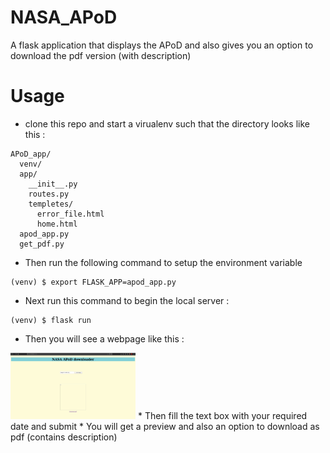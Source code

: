 # NASA_APoD
A flask application that displays the APoD and also gives you an option to download the pdf version (with description)

# Usage  
* clone this repo and start a virualenv such that the directory looks like this :
```
APoD_app/
  venv/
  app/
    __init__.py
    routes.py
    templetes/
      error_file.html
      home.html
  apod_app.py
  get_pdf.py

```
* Then run the following command to setup the environment variable
```
(venv) $ export FLASK_APP=apod_app.py
```
* Next run this command to begin the local server :
```
(venv) $ flask run
```
* Then you will see a webpage like this :
<img src="Screenshot.png" width="200">
* Then fill the text box with your required date and submit
* You will get a preview and also an option to download as pdf (contains description)
